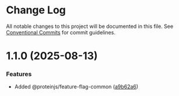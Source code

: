 # Change Log

All notable changes to this project will be documented in this file.
See [Conventional Commits](https://conventionalcommits.org) for commit guidelines.

# 1.1.0 (2025-08-13)


### Features

* Added @proteinjs/feature-flag-common ([a9b62a6](https://github.com/proteinjs/util/commit/a9b62a645b7541018add8507bbd490ab2f0be7c3))

